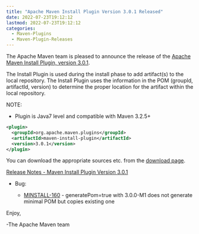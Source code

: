 ```yaml
---
title: "Apache Maven Install Plugin Version 3.0.1 Released"
date: 2022-07-23T19:12:12
lastmod: 2022-07-23T19:12:12
categories:
  - Maven-Plugins
  - Maven-Plugin-Releases
---
```

The Apache Maven team is pleased to announce the release of the 
[Apache Maven Install Plugin, version 3.0.1](https://maven.apache.org/plugins/maven-install-plugin/).

The Install Plugin is used during the install phase to add artifact(s) to the
local repository. The Install Plugin uses the information in the POM (groupId,
artifactId, version) to determine the proper location for the artifact within
the local repository.

NOTE:
 * Plugin is Java7 level and compatible with Maven 3.2.5+

```xml
<plugin>
  <groupId>org.apache.maven.plugins</groupId>
  <artifactId>maven-install-plugin</artifactId>
  <version>3.0.1</version>
</plugin>
```
You can download the appropriate sources etc. from the [download page](https://maven.apache.org/plugins/maven-install-plugin/download.cgi).
 
[Release Notes - Maven Install Plugin Version 3.0.1](https://issues.apache.org/jira/secure/ReleaseNote.jspa?projectId=12317524&version=12352096)

* Bug:

  * [MINSTALL-160](https://issues.apache.org/jira/browse/MINSTALL-160) - generatePom=true with 3.0.0-M1 does not generate minimal POM but copies existing one


Enjoy,

-The Apache Maven team
